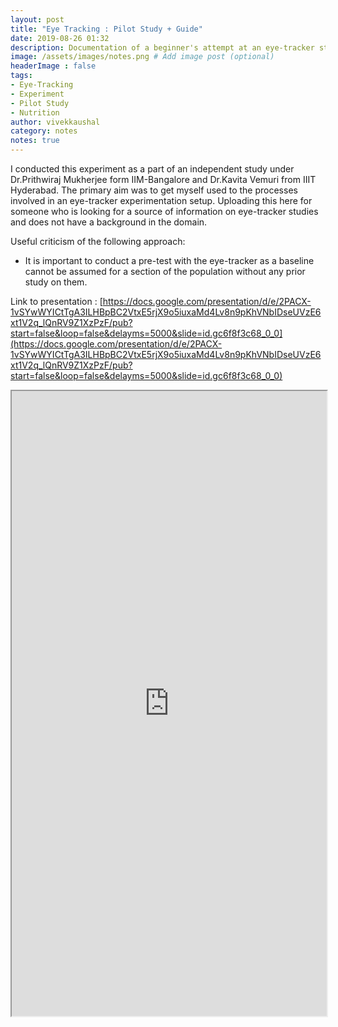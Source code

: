 ```yaml
---
layout: post
title: "Eye Tracking : Pilot Study + Guide"
date: 2019-08-26 01:32
description: Documentation of a beginner's attempt at an eye-tracker study.
image: /assets/images/notes.png # Add image post (optional)
headerImage : false
tags:
- Eye-Tracking
- Experiment
- Pilot Study
- Nutrition
author: vivekkaushal
category: notes
notes: true
---
```

I conducted this experiment as a part of an independent study under Dr.Prithwiraj Mukherjee form IIM-Bangalore and Dr.Kavita Vemuri from IIIT Hyderabad. The primary aim was to get myself used to the processes involved in an eye-tracker experimentation setup. Uploading this here for someone who is looking for a source of information on eye-tracker studies and does not have a background in the domain.

Useful criticism of the following approach:

- It is important to conduct a pre-test with the eye-tracker as a baseline cannot be assumed for a section of the population without any prior study on them.

Link to presentation : [https://docs.google.com/presentation/d/e/2PACX-1vSYwWYICtTgA3ILHBpBC2VtxE5rjX9o5iuxaMd4Lv8n9pKhVNbIDseUVzE6xt1V2q_lQnRV9Z1XzPzF/pub?start=false&loop=false&delayms=5000&slide=id.gc6f8f3c68_0_0](https://docs.google.com/presentation/d/e/2PACX-1vSYwWYICtTgA3ILHBpBC2VtxE5rjX9o5iuxaMd4Lv8n9pKhVNbIDseUVzE6xt1V2q_lQnRV9Z1XzPzF/pub?start=false&loop=false&delayms=5000&slide=id.gc6f8f3c68_0_0)

<iframe width = "100%" height="1000" src="https://docs.google.com/document/d/e/2PACX-1vQpqJ2ZNJqdb60KWx0Pj8NXv-Pf-i3py3tWxtLW2ow0pDr7YMwg6QO3SKXQqrAWZ3A9Nc1ndE0aJmIL/pub?embedded=true"></iframe>